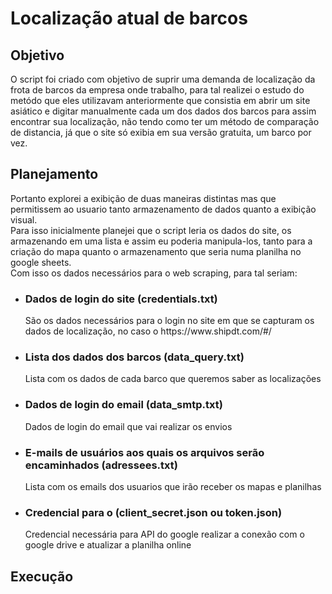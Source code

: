 # Localização atual de barcos

<h2>Objetivo</h2> 
<p>
    O script foi criado com objetivo de suprir uma demanda de localização da frota de barcos da empresa onde trabalho,
    para tal realizei o estudo do metódo que eles utilizavam anteriormente que consistia em abrir um site asiático e digitar manualmente cada 
    um dos dados dos barcos para assim encontrar sua localização, não tendo como ter um método de comparação de distancia, já que o site só exibia em sua 
    versão gratuita, um barco por vez. 
</p>
<h2>Planejamento</h2>
<p>
    Portanto explorei a exibição de duas maneiras distintas mas que permitissem ao usuario tanto armazenamento de dados quanto a exibição visual. 
    <br>
    Para isso inicialmente planejei que o script leria os dados do site, os armazenando em uma lista e assim eu poderia manipula-los, tanto para a criação do mapa
    quanto o armazenamento que seria numa planilha no google sheets.
    <br>
    Com isso os dados necessários para o web scraping, para tal seriam: 
        <ul>
            <li>
                <h3>Dados de login do site (credentials.txt)</h3>
                <p>São os dados necessários para o login no site em que se capturam os dados de localização, no caso o https://www.shipdt.com/#/ </p>
            </li>
            <li>
                <h3>Lista dos dados dos barcos (data_query.txt)</h3>
                <p>
                    Lista com os dados de cada barco que queremos saber as localizações
                </p>
            </li>
            <li>
                <h3>Dados de login do email (data_smtp.txt)</h3>
                <p>
                    Dados de login do email que vai realizar os envios
                </p>
            </li>
            <li>
                <h3>E-mails de usuários aos quais os arquivos serão encaminhados (adressees.txt)</h3>
                <p>
                    Lista com os emails dos usuarios que irão receber os mapas e planilhas
                </p>
            </li>
            <li>
                <h3>Credencial para o (client_secret.json ou token.json)</h3>
                <p>
                    Credencial necessária para API do google realizar a conexão com o google drive e atualizar a planilha online
                </p>
            </li>
        </ul> 
</p>
<h2>Execução</h2>
<p>
    
</p>
